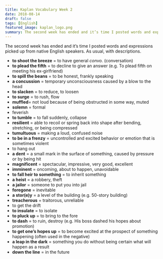 ```yaml
---
title: Kaplan Vocabulary Week 2
date: 2018-08-14
draft: false
tags: [English]
featured_image: kaplan_logo.png
summary: The second week has ended and it’s time I posted words and expressions picked up from native English speakers. As usual, with descriptions.
---
```


The second week has ended and it’s time I posted words and expressions picked up from native English speakers. As usual, with descriptions.

- **to shoot the breeze** = to have general _convo._ (conversation)
- **to plead the fifth** = to decline to give an answer (e.g. To plead fifth on meeting his ex-girlfriend)
- **to spill the beans** = to be honest, frankly speaking
- **a concussion** = temporary unconsciousness caused by a blow to the head
- **to slacken** = to reduce, to loosen
- **to surge** = to rush, flow
- **muffled**= not loud because of being obstructed in some way, muted
- **solemn** = formal
- feverish
- **to tumble** = to fall suddenly, collapse
- **resilient** = able to recoil or spring back into shape after bending, stretching, or being compressed
- **tumultuous** = making a loud, confused noise
- **to be in a frenzy** = uncontrolled and excited behavior or emotion that is sometimes violent
- to hang out
- **a dent** = a small mark in the surface of something, caused by pressure or by being hit
- **magnificent** = spectacular, impressive, very good, excellent
- **imminent** = oncoming, about to happen, unavoidable
- **to fall heir to something** = to inherit something
- **a heist** = a robbery, theft
- **a jailor** = someone to put you into jail
- **foregone** = inevitable
- **a stor(e)y** = a level of the building (e.g. 50-story building)
- **treacherous** = traitorous, unreliable
- to get the drift
- **to insulate** = to isolate
- **to pluck up** = to bring to the fore
- **to dash** = to ruin, destroy (e.g. His boss dashed his hopes about promotion)
- **to get one’s hopes up** = to become excited at the prospect of something happening (often used in the negative)
- **a leap in the dark** = something you do without being certain what will happen as a result
- **down the line** = in the future